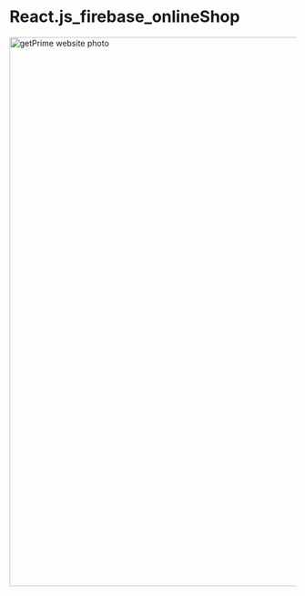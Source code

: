 # React.js_firebase_onlineShop

<img width="964" alt="getPrime website photo" src="https://github.com/0126cloud/React.js_firebase_onlineShop/blob/master/localhost_3000_shop.png">
